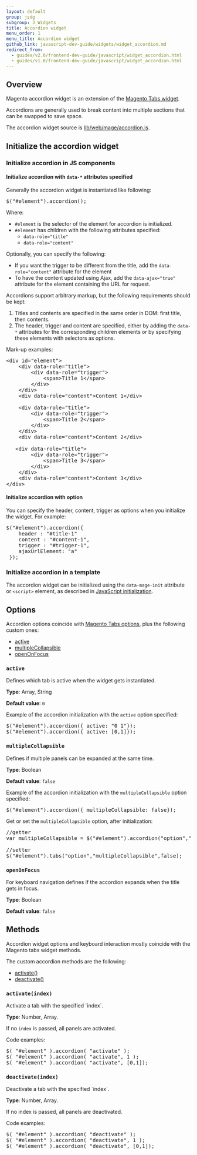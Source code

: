```yaml
---
layout: default
group: jsdg
subgroup: 3_Widgets
title: Accordion widget
menu_order: 1
menu_title: Accordion widget
github_link: javascript-dev-guide/widgets/widget_accordion.md
redirect_from:
  - guides/v2.0/frontend-dev-guide/javascript/widget_accordion.html
  - guides/v1.0/frontend-dev-guide/javascript/widget_accordion.html
---
```


<h2>Overview</h2>

Magento accordion widget is an extension of the <a href="{{site.gdeurl}}javascript-dev-guide/widgets/widget_tabs.html" target="_blank">Magento Tabs widget</a>.

Accordions are generally used to break content into multiple sections that can be swapped to save space.

The accordion widget source is <a href="{{site.mage2000url}}lib/web/mage/accordion.js" target="_blank">lib/web/mage/accordion.js</a>.

<h2 id="accordion_init">Initialize the accordion widget</h2>

<h3>Initialize accordion in JS components</h3>

<h4>Initialize accordion with <code>data-*</code> attributes specified</h4>
Generally the accordion widget is instantiated like following:
<pre>
$("#element").accordion();
</pre>

Where:
<ul>
<li><code>#element</code> is the selector of the element for accordion is initialized.</li>
<li><code>#element</code> has children with the following attributes specified: 

<ul>
<li><code>data-role="title"</code>
</li>
<li><code>data-role="content"</code></li>
</ul>
</li>
</ul>

Optionally, you can specify the following:
<ul>
<li>If you want the trigger to be different from the title, add the <code>data-role="content"</code> attribute for the element</li>

<li>To have the content updated using Ajax, add the <code>data-ajax="true"</code> attribute for the element containing the URL for request.
</li>
</ul>

Accordions support arbitrary markup, but the following requirements should be kept:

<ol>
<li>Titles and contents are specified in the same order in DOM: first title, then contents.</li>

<li>The header, trigger and content are specified, either by adding the <code>data-*</code> attributes for the corresponding children elements or by specifying these elements with selectors as options.</li>
</ol>

Mark-up examples:
<pre>
&lt;div id=&quot;element&quot;&gt;
    &lt;div data-role=&quot;title&quot;&gt;
        &lt;div data-role=&quot;trigger&quot;&gt;
            &lt;span&gt;Title 1&lt;/span&gt;
        &lt;/div&gt;
    &lt;/div&gt;
    &lt;div data-role=&quot;content&quot;&gt;Content 1&lt;/div&gt;
  
    &lt;div data-role=&quot;title&quot;&gt;
        &lt;div data-role=&quot;trigger&quot;&gt;
            &lt;span&gt;Title 2&lt;/span&gt;
        &lt;/div&gt;
    &lt;/div&gt;
    &lt;div data-role=&quot;content&quot;&gt;Content 2&lt;/div&gt;
  
   &lt;div data-role=&quot;title&quot;&gt;
        &lt;div data-role=&quot;trigger&quot;&gt;
            &lt;span&gt;Title 3&lt;/span&gt;
        &lt;/div&gt;
    &lt;/div&gt;
    &lt;div data-role=&quot;content&quot;&gt;Content 3&lt;/div&gt;
&lt;/div&gt;
</pre>


<h4>Initialize accordion with option</h4>
You can specify the header, content, trigger as options when you initialize the widget.
For example:
<pre>
$("#element").accordion({
    header : "#title-1"
    content : "#content-1",
    trigger : "#trigger-1",
    ajaxUrlElement: "a"
 });
</pre>

<h3>Initialize accordion in a template</h3>

The accordion widget can be initialized using the <code>data-mage-init</code> attribute or `<script>` element, as described in <a href="{{site.gdeurl}}frontend-dev-guide/javascript/js_init.html#data_mage_init" target="_blank">JavaScript initialization</a>.


<h2 id="accordion_options">Options</h2>
Accordion options coincide with <a href="{{site.gdeurl}}javascript-dev-guide/widgets/widget_tabs.html#fedg_tabs_options" target="_blank">Magento Tabs options</a>, plus the following custom ones:
<ul>
<li><a href="#collaps_active">active</a></li>
<li><a href="#collaps_multi">multipleCollapsible</a></li>
<li><a href="#collaps_open">openOnFocus</a></li>
</ul>

<h3 id="collaps_active"><code>active</code></h3>

Defines which tab is active when the widget gets instantiated.

**Type**: Array, String

**Default value**: `0`

Example of the accordion initialization with the <code>active</code> option specified:
<pre>
$("#element").accordion({ active: "0 1"});
$("#element").accordion({ active: [0,1]});
</pre>


<h3 id="collaps_multi"><code>multipleCollapsible</code></h3>
Defines if multiple panels can be expanded at the same time.

**Type**: Boolean

**Default value**: `false`

Example of the accordion initialization with the <code>multipleCollapsible</code> option specified:
<pre>
$("#element").accordion({ multipleCollapsible: false});
</pre>
Get or set the <code>multipleCollapsible</code> option, after initialization:
<pre>
//getter
var multipleCollapsible = $("#element").accordion("option","multipleCollapsible");

//setter
$("#element").tabs("option","multipleCollapsible",false);
</pre>

<h3 id="collaps_open"><code>openOnFocus</code></h3>

For keyboard navigation defines if the accordion expands when the title gets in focus.

**Type**: Boolean

**Default value**: `false`


<h2 id="accordion_methods">Methods</h2>
Accordion widget options and keyboard interaction mostly coincide with the Magento tabs widget methods.

The custom accordion methods are the following:

<ul>
<li><a href="#meth_act">activate()</a></li>
<li><a href="#meth_deact">deactivate()</a></li>
</ul>

<h3 id="meth_act"><code>activate(index)</code></h3>
Activate a tab with the specified `index`.

**Type**: Number, Array.

If no `index` is passed, all panels are activated.

Code examples:
<pre>
$( "#element" ).accordion( "activate" );
$( "#element" ).accordion( "activate", 1 );
$( "#element" ).accordion( "activate", [0,1]);
</pre>

<h3 id="meth_deact"><code>deactivate(index)</code></h3>
Deactivate a tab with the specified `index`.


**Type**: Number, Array.

If no index is passed, all panels are deactivated.

Code examples:

<pre>
$( "#element" ).accordion( "deactivate" );
$( "#element" ).accordion( "deactivate", 1 );
$( "#element" ).accordion( "deactivate", [0,1]);
</pre>
